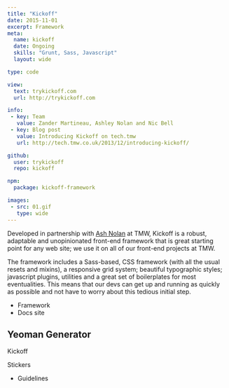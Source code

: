 ```yaml
---
title: "Kickoff"
date: 2015-11-01
excerpt: Framework
meta:
  name: kickoff
  date: Ongoing
  skills: "Grunt, Sass, Javascript"
  layout: wide

type: code

view:
  text: trykickoff.com
  url: http://trykickoff.com

info:
 - key: Team
   value: Zander Martineau, Ashley Nolan and Nic Bell
 - key: Blog post
   value: Introducing Kickoff on tech.tmw
   url: http://tech.tmw.co.uk/2013/12/introducing-kickoff/

github:
  user: trykickoff
  repo: kickoff

npm:
  package: kickoff-framework

images:
 - src: 01.gif
   type: wide
---
```

Developed in partnership with [Ash Nolan](http://ashleynolan.co.uk/) at TMW, Kickoff is a robust, adaptable and unopinionated front-end framework that is great starting point for any web site; we use it on all of our front-end projects at TMW.

The framework includes a Sass-based, CSS framework (with all the usual resets and mixins), a responsive grid system; beautiful typographic styles; javascript plugins, utilities and a great set of boilerplates for most eventualities. This means that our devs can get up and running as quickly as possible and not have to worry about this tedious initial step.

- Framework
- Docs site
## Yeoman Generator
Kickoff

Stickers

- Guidelines
